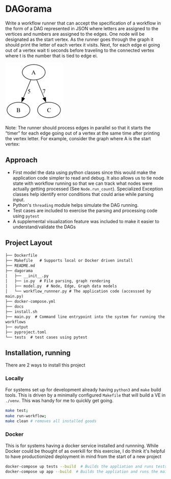 # DAGorama
Write a workflow runner that can accept the specification of a workflow in the form of a DAG
represented in JSON where letters are assigned to the vertices and numbers are assigned to
the edges. One node will be designated as the start vertex.
As the runner goes through the graph it should print the letter of each vertex it visits. Next, for
each edge ei going out of a vertex wait ti seconds before traveling to the connected vertex where
t is the number that is tied to edge ei.

![example image](docs/workflow_1.png)

Note: The runner should process edges in parallel so that it starts the “timer” for each edge
going out of a vertex at the same time after printing the vertex letter. For example, consider the
graph where A is the start vertex:

## Approach

* First model the data using python classes since this would make the application code simpler to read and debug.  It also allows us to tie node state with workflow running so that we can track what nodes were actually getting processed (See `Node.run_count`). Specialized Exception classes help identify error conditions that could arise while parsing input.
* Python's `threading` module helps simulate the DAG running.
* Test cases are included to exercise the parsing and processing code using `pytest`
* A supplemental visualization feature was included to make it easier to understand/validate the DAGs

## Project Layout
```
├── Dockerfile 
├── Makefile   # Supports local or Docker driven install
├── README.md
├── dagorama
│   ├── __init__.py
│   ├── io.py  # File parsing, graph rendering
│   ├── model.py  # Node, Edge, Graph data models
│   └── workflow_runnner.py # The application code (accesssed by main.py)
├── docker-compose.yml
├── docs
├── install.sh
├── main.py  # Command line entrypoint into the system for running the workflows
├── output
├── pyproject.toml
└── tests  # test cases using pytest
```
## Installation, running

There are 2 ways to install this project
### Locally
For systems set up for development already having `python3` and `make` build tools.  This is driven by a minimally configured `Makefile` that will build a VE in `./venv`.  This was handy for me to quickly get going.
```bash
make test;
make run-workflow;
make clean # removes all installed goods
```
### Docker
This is for systems having a docker service installed and runnning.  While Docker could be thought of as overkill for this exercise, I do think it's helpful to have productionized deployment in mind from the start of a new project
```bash
docker-compose up tests --build  # Builds the appliation and runs tests defined in ./tests
docker-compose up app --build  # Builds the appliation and runs the main.py
```

